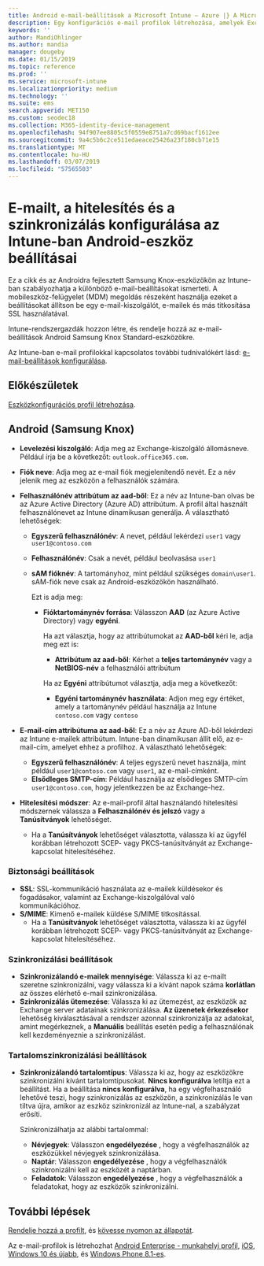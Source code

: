 ```yaml
---
title: Android e-mail-beállítások a Microsoft Intune – Azure |} A Microsoft Docs
description: Egy konfigurációs e-mail profilok létrehozása, amelyek Exchange-kiszolgálók, és attribútumok lekérése az Azure Active Directoryból. Az SSL vagy s/MIME engedélyezése, hitelesítheti a felhasználókat a tanúsítványok vagy a felhasználónév/jelszó és szinkronizálni az e-mailek és az Androidra fejlesztett Samsung Knox-eszközökön a Microsoft Intune-nal ütemezések.
keywords: ''
author: MandiOhlinger
ms.author: mandia
manager: dougeby
ms.date: 01/15/2019
ms.topic: reference
ms.prod: ''
ms.service: microsoft-intune
ms.localizationpriority: medium
ms.technology: ''
ms.suite: ems
search.appverid: MET150
ms.custom: seodec18
ms.collection: M365-identity-device-management
ms.openlocfilehash: 94f907ee8805c5f0559e8751a7cd69bacf1612ee
ms.sourcegitcommit: 9a4c5b6c2ce511edaeace25426a23f180cb71e15
ms.translationtype: MT
ms.contentlocale: hu-HU
ms.lasthandoff: 03/07/2019
ms.locfileid: "57565503"
---
```

# <a name="android-device-settings-to-configure-email-authentication-and-synchronization-in-intune"></a>E-mailt, a hitelesítés és a szinkronizálás konfigurálása az Intune-ban Android-eszköz beállításai

Ez a cikk és az Androidra fejlesztett Samsung Knox-eszközökön az Intune-ban szabályozhatja a különböző e-mail-beállításokat ismerteti. A mobileszköz-felügyelet (MDM) megoldás részeként használja ezeket a beállításokat állítson be egy e-mail-kiszolgálót, e-mailek és más titkosítása SSL használatával.

Intune-rendszergazdák hozzon létre, és rendelje hozzá az e-mail-beállítások Android Samsung Knox Standard-eszközökre.

Az Intune-ban e-mail profilokkal kapcsolatos további tudnivalókért lásd: [e-mail-beállítások konfigurálása](email-settings-configure.md).

## <a name="before-you-begin"></a>Előkészületek

[Eszközkonfigurációs profil létrehozása](email-settings-configure.md#create-a-device-profile).

## <a name="android-samsung-knox"></a>Android (Samsung Knox)

- **Levelezési kiszolgáló**: Adja meg az Exchange-kiszolgáló állomásneve. Például írja be a következőt: `outlook.office365.com`.
- **Fiók neve**: Adja meg az e-mail fiók megjelenítendő nevét. Ez a név jelenik meg az eszközön a felhasználók számára.
- **Felhasználónév attribútum az aad-ből**: Ez a név az Intune-ban olvas be az Azure Active Directory (Azure AD) attribútum. A profil által használt felhasználónevet az Intune dinamikusan generálja. A választható lehetőségek:
  - **Egyszerű felhasználónév**: A nevet, például lekérdezi `user1` vagy `user1@contoso.com`
  - **Felhasználónév**: Csak a nevét, például beolvasása `user1`
  - **sAM fióknév**: A tartományhoz, mint például szükséges `domain\user1`. sAM-fiók neve csak az Android-eszközökön használható.

    Ezt is adja meg:  
    - **Fióktartománynév forrása**: Válasszon **AAD** (az Azure Active Directory) vagy **egyéni**.

      Ha azt választja, hogy az attribútumokat az **AAD-ből** kéri le, adja meg ezt is:
      - **Attribútum az aad-ből**: Kérhet a **teljes tartománynév** vagy a **NetBIOS-név** a felhasználói attribútum

      Ha az **Egyéni** attribútumot választja, adja meg a következőt:
      - **Egyéni tartománynév használata**: Adjon meg egy értéket, amely a tartománynév például használja az Intune `contoso.com` vagy `contoso`

- **E-mail-cím attribútuma az aad-ből**: Ez a név az Azure AD-ből lekérdezi az Intune e-mailek attribútum. Intune-ban dinamikusan állít elő, az e-mail-cím, amelyet ehhez a profilhoz. A választható lehetőségek:
  - **Egyszerű felhasználónév**:  A teljes egyszerű nevet használja, mint például `user1@contoso.com` vagy `user1`, az e-mail-címként.
  - **Elsődleges SMTP-cím**: Például használja az elsődleges SMTP-cím `user1@contoso.com`, hogy jelentkezzen be az Exchange-hez.

- **Hitelesítési módszer**: Az e-mail-profil által használandó hitelesítési módszernek válassza a **Felhasználónév és jelszó** vagy a **Tanúsítványok** lehetőséget.
  - Ha a **Tanúsítványok** lehetőséget választotta, válassza ki az ügyfél korábban létrehozott SCEP- vagy PKCS-tanúsítványát az Exchange-kapcsolat hitelesítéséhez.

### <a name="security-settings"></a>Biztonsági beállítások

- **SSL**: SSL-kommunikáció használata az e-mailek küldésekor és fogadásakor, valamint az Exchange-kiszolgálóval való kommunikációhoz.
- **S/MIME**: Kimenő e-mailek küldése S/MIME titkosítással.
  - Ha a **Tanúsítványok** lehetőséget választotta, válassza ki az ügyfél korábban létrehozott SCEP- vagy PKCS-tanúsítványát az Exchange-kapcsolat hitelesítéséhez.

### <a name="synchronization-settings"></a>Szinkronizálási beállítások

- **Szinkronizálandó e-mailek mennyisége**: Válassza ki az e-mailt szeretne szinkronizálni, vagy válassza ki a kívánt napok száma **korlátlan** az összes elérhető e-mail szinkronizálása.
- **Szinkronizálás ütemezése**: Válassza ki az ütemezést, az eszközök az Exchange server adatainak szinkronizálása. **Az üzenetek érkezésekor** lehetőség kiválasztásával a rendszer azonnal szinkronizálja az adatokat, amint megérkeznek, a **Manuális** beállítás esetén pedig a felhasználónak kell kezdeményeznie a szinkronizálást.

### <a name="content-sync-settings"></a>Tartalomszinkronizálási beállítások

- **Szinkronizálandó tartalomtípus**: Válassza ki az, hogy az eszközökre szinkronizálni kívánt tartalomtípusokat. **Nincs konfigurálva** letiltja ezt a beállítást. Ha a beállítása **nincs konfigurálva**, ha egy végfelhasználó lehetővé teszi, hogy szinkronizálás az eszközön, a szinkronizálás le van tiltva újra, amikor az eszköz szinkronizál az Intune-nal, a szabályzat erősíti. 

  Szinkronizálhatja az alábbi tartalommal:  
  - **Névjegyek**: Válasszon **engedélyezése** , hogy a végfelhasználók az eszközükkel névjegyek szinkronizálása.
  - **Naptár**: Válasszon **engedélyezése** , hogy a végfelhasználók szinkronizálni kell az eszközét a naptárban.
  - **Feladatok**: Válasszon **engedélyezése** , hogy a végfelhasználók a feladatokat, hogy az eszközök szinkronizálni.

## <a name="next-steps"></a>További lépések

[Rendelje hozzá a profilt](device-profile-assign.md), és [kövesse nyomon az állapotát](device-profile-monitor.md).

Az e-mail-profilok is létrehozhat [Android Enterprise - munkahelyi profil](email-settings-android-enterprise.md), [iOS](email-settings-ios.md), [Windows 10 és újabb](email-settings-windows-10.md), és [Windows Phone 8.1-es](email-settings-windows-phone-8-1.md).
